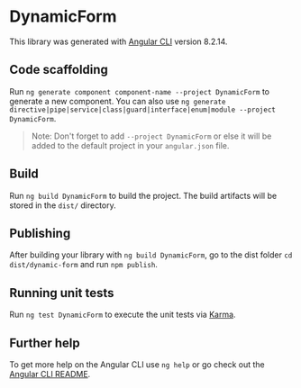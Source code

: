 # DynamicForm

This library was generated with [Angular CLI](https://github.com/angular/angular-cli) version 8.2.14.

## Code scaffolding

Run `ng generate component component-name --project DynamicForm` to generate a new component. You can also use `ng generate directive|pipe|service|class|guard|interface|enum|module --project DynamicForm`.
> Note: Don't forget to add `--project DynamicForm` or else it will be added to the default project in your `angular.json` file. 

## Build

Run `ng build DynamicForm` to build the project. The build artifacts will be stored in the `dist/` directory.

## Publishing

After building your library with `ng build DynamicForm`, go to the dist folder `cd dist/dynamic-form` and run `npm publish`.

## Running unit tests

Run `ng test DynamicForm` to execute the unit tests via [Karma](https://karma-runner.github.io).

## Further help

To get more help on the Angular CLI use `ng help` or go check out the [Angular CLI README](https://github.com/angular/angular-cli/blob/master/README.md).

